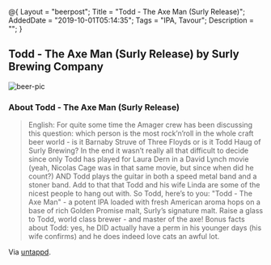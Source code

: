 @{
 Layout = "beerpost";
 Title = "Todd - The Axe Man (Surly Release)";
 AddedDate = "2019-10-01T05:14:35";
 Tags = "IPA, Tavour";
 Description = "";
 }
 

## Todd - The Axe Man (Surly Release) by Surly Brewing Company

![beer-pic]

### About Todd - The Axe Man (Surly Release)

> English: For quite some time the Amager crew has been discussing this question: which person is the most rock’n’roll in the whole craft beer world - is it Barnaby Struve of Three Floyds or is it Todd Haug of Surly Brewing? In the end it wasn’t really all that difficult to decide since only Todd has played for Laura Dern in a David Lynch movie (yeah, Nicolas Cage was in that same movie, but since when did he count?) AND Todd plays the guitar in both a speed metal band and a stoner band. Add to that that Todd and his wife Linda are some of the nicest people to hang out with. So Todd, here’s to you: "Todd - The Axe Man" - a potent IPA loaded with fresh American aroma hops on a base of rich Golden Promise malt, Surly’s signature malt. Raise a glass to Todd, world class brewer - and master of the axe! Bonus facts about Todd: yes, he DID actually have a perm in his younger days (his wife confirms) and he does indeed love cats an awful lot.

Via [untappd][untappd-url].

[untappd-url]: <https://untappd.com//b/surly-brewing-company-todd-the-axe-man-surly-release/882221>
[beer-pic]: https://jasonpowley.com/assets/img/2019-10-01-todd-the-axe-man-surly-release.jpeg "Todd - The Axe Man (Surly Release) by Surly Brewing Company"
